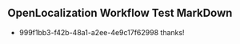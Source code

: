 ## OpenLocalization Workflow Test MarkDown
* 999f1bb3-f42b-48a1-a2ee-4e9c17f62998 thanks!

<!--HONumber=Jul16_HO3-->


